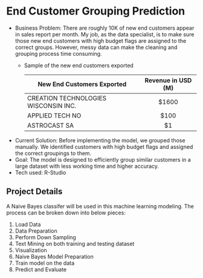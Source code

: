 # End Customer Grouping Prediction
- Business Problem: There are roughly 10K of new end customers appear in sales report per month. My job, as the data specialist, is to make sure those new end customers with high budget flags are assigned to the correct groups. However, messy data can make the cleaning and grouping process time consuming. 
  - Sample of the new end customers exported

    | New End Customers Exported| Revenue in USD (M)| 
    | ------------- |:-------------------------:| 
    | CREATION TECHNOLOGIES WISCONSIN INC.     | $1600 | 
    | APPLIED TECH NO      | $100  |  
    | ASTROCAST SA | $1    |    
- Current Solution: Before implementing the model, we grouped those manually. We identified customers with high budget flags and assigned the correct groupings to them.
- Goal: The model is designed to efficiently group similar customers in a large dataset with less working time and higher accuracy.
- Tech used: R-Studio

## Project Details
A Naive Bayes classifer will be used in this machine learning modeling. The process can be broken down into below pieces:
  1. Load Data
  2. Data Preparation
  3. Perform Down Sampling
  4. Text Mining on both training and testing dataset
  5. Visualization
  6. Naive Bayes Model Preparation
  7. Train model on the data
  8. Predict and Evaluate

